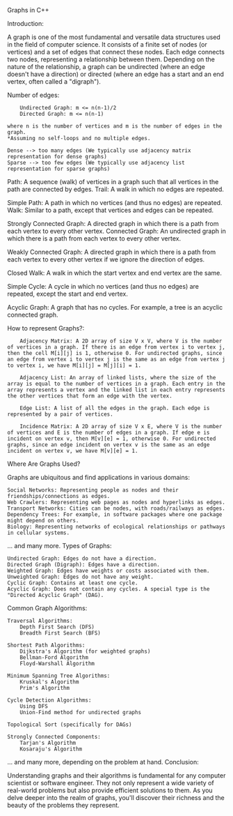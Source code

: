 Graphs in C++

Introduction:

A graph is one of the most fundamental and versatile data structures used in the field of computer science. It consists of a finite set of nodes (or vertices) and a set of edges that connect these nodes. Each edge connects two nodes, representing a relationship between them. Depending on the nature of the relationship, a graph can be undirected (where an edge doesn't have a direction) or directed (where an edge has a start and an end vertex, often called a "digraph").

Number of edges:
    
        Undirected Graph: m <= n(n-1)/2
        Directed Graph: m <= n(n-1)
    
    where n is the number of vertices and m is the number of edges in the graph.
    *Assuming no self-loops and no multiple edges.

    Dense --> too many edges (We typically use adjacency matrix representation for dense graphs)
    Sparse --> too few edges (We typically use adjacency list representation for sparse graphs)

Path: A sequence (walk) of vertices in a graph such that all vertices in the path are connected by edges.
Trail: A walk in which no edges are repeated.

Simple Path: A path in which no vertices (and thus no edges) are repeated.
Walk: Similar to a path, except that vertices and edges can be repeated.

Strongly Connected Graph: A directed graph in which there is a path from each vertex to every other vertex.
Connected Graph: An undirected graph in which there is a path from each vertex to every other vertex.

Weakly Connected Graph: A directed graph in which there is a path from each vertex to every other vertex if we ignore the direction of edges.

Closed Walk: A walk in which the start vertex and end vertex are the same.

Simple Cycle: A cycle in which no vertices (and thus no edges) are repeated, except the start and end vertex.

Acyclic Graph: A graph that has no cycles. For example, a tree is an acyclic connected graph.

How to represent Graphs?:
    
        Adjacency Matrix: A 2D array of size V x V, where V is the number of vertices in a graph. If there is an edge from vertex i to vertex j, then the cell M[i][j] is 1, otherwise 0. For undirected graphs, since an edge from vertex i to vertex j is the same as an edge from vertex j to vertex i, we have M[i][j] = M[j][i] = 1.
    
        Adjacency List: An array of linked lists, where the size of the array is equal to the number of vertices in a graph. Each entry in the array represents a vertex and the linked list in each entry represents the other vertices that form an edge with the vertex.
    
        Edge List: A list of all the edges in the graph. Each edge is represented by a pair of vertices.
    
        Incidence Matrix: A 2D array of size V x E, where V is the number of vertices and E is the number of edges in a graph. If edge e is incident on vertex v, then M[v][e] = 1, otherwise 0. For undirected graphs, since an edge incident on vertex v is the same as an edge incident on vertex v, we have M[v][e] = 1.


Where Are Graphs Used?

Graphs are ubiquitous and find applications in various domains:

    Social Networks: Representing people as nodes and their friendships/connections as edges.
    Web Crawlers: Representing web pages as nodes and hyperlinks as edges.
    Transport Networks: Cities can be nodes, with roads/railways as edges.
    Dependency Trees: For example, in software packages where one package might depend on others.
    Biology: Representing networks of ecological relationships or pathways in cellular systems.

... and many more.
Types of Graphs:

    Undirected Graph: Edges do not have a direction.
    Directed Graph (Digraph): Edges have a direction.
    Weighted Graph: Edges have weights or costs associated with them.
    Unweighted Graph: Edges do not have any weight.
    Cyclic Graph: Contains at least one cycle.
    Acyclic Graph: Does not contain any cycles. A special type is the "Directed Acyclic Graph" (DAG).

Common Graph Algorithms:

    Traversal Algorithms:
        Depth First Search (DFS)
        Breadth First Search (BFS)

    Shortest Path Algorithms:
        Dijkstra's Algorithm (for weighted graphs)
        Bellman-Ford Algorithm
        Floyd-Warshall Algorithm

    Minimum Spanning Tree Algorithms:
        Kruskal's Algorithm
        Prim's Algorithm

    Cycle Detection Algorithms:
        Using DFS
        Union-Find method for undirected graphs

    Topological Sort (specifically for DAGs)

    Strongly Connected Components:
        Tarjan's Algorithm
        Kosaraju's Algorithm

... and many more, depending on the problem at hand.
Conclusion:

Understanding graphs and their algorithms is fundamental for any computer scientist or software engineer. They not only represent a wide variety of real-world problems but also provide efficient solutions to them. As you delve deeper into the realm of graphs, you'll discover their richness and the beauty of the problems they represent.